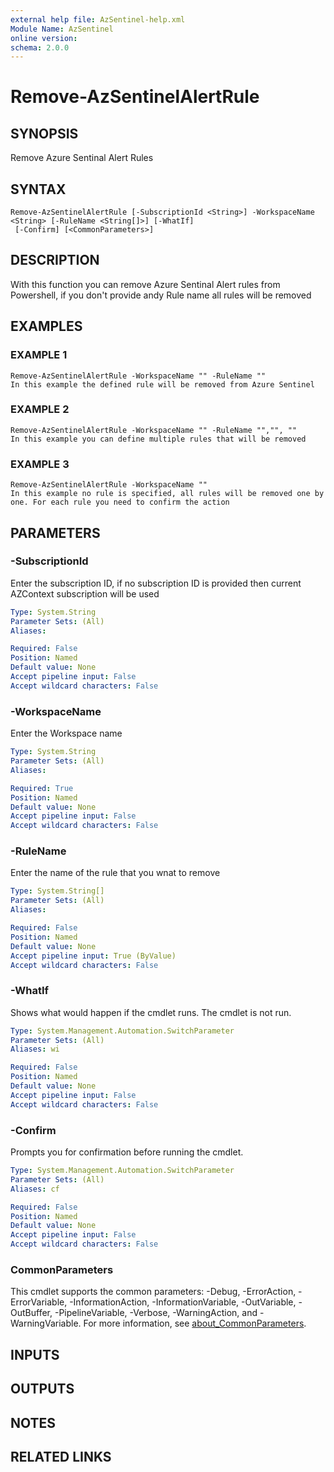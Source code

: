 ```yaml
---
external help file: AzSentinel-help.xml
Module Name: AzSentinel
online version:
schema: 2.0.0
---
```


# Remove-AzSentinelAlertRule

## SYNOPSIS
Remove Azure Sentinal Alert Rules

## SYNTAX

```
Remove-AzSentinelAlertRule [-SubscriptionId <String>] -WorkspaceName <String> [-RuleName <String[]>] [-WhatIf]
 [-Confirm] [<CommonParameters>]
```

## DESCRIPTION
With this function you can remove Azure Sentinal Alert rules from Powershell, if you don't provide andy Rule name all rules will be removed

## EXAMPLES

### EXAMPLE 1
```
Remove-AzSentinelAlertRule -WorkspaceName "" -RuleName ""
In this example the defined rule will be removed from Azure Sentinel
```

### EXAMPLE 2
```
Remove-AzSentinelAlertRule -WorkspaceName "" -RuleName "","", ""
In this example you can define multiple rules that will be removed
```

### EXAMPLE 3
```
Remove-AzSentinelAlertRule -WorkspaceName ""
In this example no rule is specified, all rules will be removed one by one. For each rule you need to confirm the action
```

## PARAMETERS

### -SubscriptionId
Enter the subscription ID, if no subscription ID is provided then current AZContext subscription will be used

```yaml
Type: System.String
Parameter Sets: (All)
Aliases:

Required: False
Position: Named
Default value: None
Accept pipeline input: False
Accept wildcard characters: False
```

### -WorkspaceName
Enter the Workspace name

```yaml
Type: System.String
Parameter Sets: (All)
Aliases:

Required: True
Position: Named
Default value: None
Accept pipeline input: False
Accept wildcard characters: False
```

### -RuleName
Enter the name of the rule that you wnat to remove

```yaml
Type: System.String[]
Parameter Sets: (All)
Aliases:

Required: False
Position: Named
Default value: None
Accept pipeline input: True (ByValue)
Accept wildcard characters: False
```

### -WhatIf
Shows what would happen if the cmdlet runs.
The cmdlet is not run.

```yaml
Type: System.Management.Automation.SwitchParameter
Parameter Sets: (All)
Aliases: wi

Required: False
Position: Named
Default value: None
Accept pipeline input: False
Accept wildcard characters: False
```

### -Confirm
Prompts you for confirmation before running the cmdlet.

```yaml
Type: System.Management.Automation.SwitchParameter
Parameter Sets: (All)
Aliases: cf

Required: False
Position: Named
Default value: None
Accept pipeline input: False
Accept wildcard characters: False
```

### CommonParameters
This cmdlet supports the common parameters: -Debug, -ErrorAction, -ErrorVariable, -InformationAction, -InformationVariable, -OutVariable, -OutBuffer, -PipelineVariable, -Verbose, -WarningAction, and -WarningVariable. For more information, see [about_CommonParameters](http://go.microsoft.com/fwlink/?LinkID=113216).

## INPUTS

## OUTPUTS

## NOTES

## RELATED LINKS
